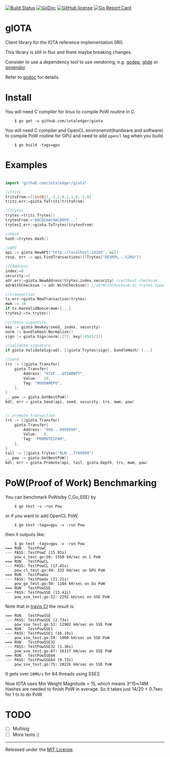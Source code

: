 [![Build Status](https://travis-ci.org/iotaledger/giota.svg?branch=master)](https://travis-ci.org/iotaledger/giota)
[![GoDoc](https://godoc.org/github.com/iotaledger/giota?status.svg)](https://godoc.org/github.com/iotaledger/giota)
[![GitHub license](https://img.shields.io/badge/license-MIT-blue.svg)](https://raw.githubusercontent.com/iotaledger/giota/master/LICENSE)
[![Go Report Card](https://goreportcard.com/badge/github.com/iotaledger/giota)](https://goreportcard.com/report/github.com/iotaledger/giota)

gIOTA
=====

Client library for the IOTA reference implementation (IRI).

This library is still in flux and there maybe breaking changes.

Consider to use a dependency tool to use vendoring,
e.g. [godep](https://github.com/tools/godep), [glide](https://github.com/Masterminds/glide) or [govendor](https://github.com/kardianos/govendor).


Refer to [godoc](https://godoc.org/github.com/iotaledger/giota) for details.

Install
====

You will need C compiler for linux to compile PoW routine in C.

```
    $ go get -u github.com/iotaledger/giota
```

You will need C compiler and OpenCL environemnt(hardware and software)  to compile PoW routine for GPU 
and need to add `opencl` tag when you build.

```
	$ go build -tags=gpu
```

Examples
====

```go

import "github.com/iotaledger/giota"

//Trits
tritsFrom:=[]int8{1,-1,1,0,1,1,0,-1,0}
trits,err:=giota.ToTrits(tritsFrom)

//Trytes
trytes:=trits.Trytes()
trytesFrom:="ABCDEAAC9ACB9PO..."
trytes2,err:=giota.ToTrytes(trytesFrom)

//Hash
hash:=trytes.Hash()

//API
api := giota.NewAPI("http://localhost:14265", nil)
resp, err := api.FindTransactions([]Trytes{"DEXRPL...SJRU"})

///Address
index:=0
security:=2
adr,err:=giota.NewAddress(trytes,index,security) //without checksum.
adrWithChecksum := adr.WithChecksum() //adrWithChecksum is trytes type.

//transaction
tx,err:=giota.NewTransaction(trytes)
mwm := 14
if tx.HasValidNonce(mwm){...}
trytes2:=tx.trytes()

//create signature
key := giota.NewKey(seed, index, security)
norm := bundleHash.Normalize()
sign := giota.Sign(norm[:27], key[:6561/3])

//validate signature
if giota.ValidateSig(adr, []giota.Trytes{sign}, bundleHash) {...}

//send
trs := []giota.Transfer{
	giota.Transfer{
		Address: "KTXF...QTIWOWTY",
		Value:   20,
		Tag: "MOUDAMEPO",
	},
}
_, pow := giota.GetBestPoW()
bdl, err = giota.Send(api, seed, security, trs, mwm, pow)


// promote transaction
trs := []giota.Transfer{
	giota.Transfer{
		Address: "999...9999999",
		Value:   0,
		Tag: "PROMOTESPAM",
	},
}
tail := []giota.Trytes("NLN...TY99999")
_, pow := giota.GetBestPoW()
bdl, err = giota.Promote(api, tail, giota.Depth, trs, mwm, pow)
```

PoW(Proof of Work) Benchmarking
====

You can benchmark PoWs(by C,Go,SSE) by

```
    $ go test -v -run Pow
```

or if you want to add OpenCL PoW,

```
    $ go test -tags=gpu -v -run Pow
```

then it outputs like:

```
	$ go test -tags=gpu -v -run Pow
=== RUN   TestPowC
--- PASS: TestPowC (15.93s)
	pow_c_test.go:50: 1550 kH/sec on C PoW
=== RUN   TestPowCL
--- PASS: TestPowCL (17.45s)
	pow_cl_test.go:49: 332 kH/sec on GPU PoW
=== RUN   TestPowGo
--- PASS: TestPowGo (21.21s)
	pow_go_test.go:50: 1164 kH/sec on Go PoW
=== RUN   TestPowSSE
--- PASS: TestPowSSE (13.41s)
	pow_sse_test.go:52: 2292 kH/sec on SSE PoW
```

Note that in [travis CI](https://travis-ci.org/iotaledger/giota/jobs/227452499)
the result is:

```
=== RUN   TestPowSSE
--- PASS: TestPowSSE (2.73s)
	pow_sse_test.go:52: 12902 kH/sec on SSE PoW
=== RUN   TestPowSSE1
--- PASS: TestPowSSE1 (16.19s)
	pow_sse_test.go:59: 1900 kH/sec on SSE PoW
=== RUN   TestPowSSE32
--- PASS: TestPowSSE32 (1.36s)
	pow_sse_test.go:67: 16117 kH/sec on SSE PoW
=== RUN   TestPowSSE64
--- PASS: TestPowSSE64 (0.73s)
	pow_sse_test.go:75: 20226 kH/sec on SSE PoW
```

It gets over `20MH/s` for 64 threads using SSE2.

Now IOTA uses Min Weight Magnitude = 15, which means 
3^15≒14M Hashes are needed to finish PoW in average.
So it takes just 14/20 < 0.7sec for 1 tx to do PoW.


TODO
=========================

* [ ] Multisig
* [ ] More tests :(

<hr>

Released under the [MIT License](LICENSE).
